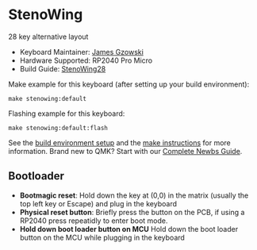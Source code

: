 # StenoWing

28 key alternative layout

* Keyboard Maintainer: [James Gzowski](https://github.com/gzowski)
* Hardware Supported: RP2040 Pro Micro
* Build Guide: [StenoWing28](https://github.com/gzowski/stenowing)

Make example for this keyboard (after setting up your build environment):
	
    make stenowing:default

Flashing example for this keyboard:

    make stenowing:default:flash

See the [build environment setup](https://docs.qmk.fm/#/getting_started_build_tools) and the [make instructions](https://docs.qmk.fm/#/getting_started_make_guide) for more information. Brand new to QMK? Start with our [Complete Newbs Guide](https://docs.qmk.fm/#/newbs).

## Bootloader

* **Bootmagic reset**: Hold down the key at (0,0) in the matrix (usually the top left key or Escape) and plug in the keyboard
* **Physical reset button**: Briefly press the button on the PCB, if using a RP2040 press repeatidly to enter boot mode.
* **Hold down boot loader button on MCU** Hold down the boot loader button on the MCU while plugging in the keyboard
